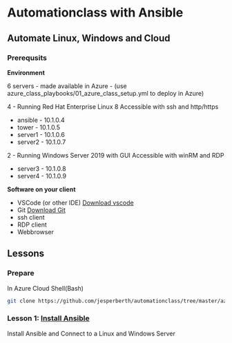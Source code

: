 # Automationclass with Ansible

## Automate Linux, Windows and Cloud

### Prerequsits

__Environment__

6 servers - made available in Azure - (use azure_class_playbooks/01_azure_class_setup.yml to deploy in Azure)

4 - Running Red Hat Enterprise Linux 8
Accessible with ssh and http/https

* ansible - 10.1.0.4
* tower   - 10.1.0.5
* server1 - 10.1.0.6
* server2 - 10.1.0.7

2 - Running Windows Server 2019 with GUI
Accessible with winRM and RDP

* server3 - 10.1.0.8
* server4 - 10.1.0.9

__Software on your client__

* VSCode (or other IDE) [Download vscode](https://code.visualstudio.com/download)
* Git [Download Git](https://git-scm.com/downloads)
* ssh client
* RDP client
* Webbrowser

## Lessons

### Prepare

In Azure Cloud Shell(Bash)

``` bash
git clone https://github.com/jesperberth/automationclass/tree/master/azure_class_playbooks

```

### Lesson 1: [Install Ansible](lesson1.md)

Install Ansible and Connect to a Linux and Windows Server
